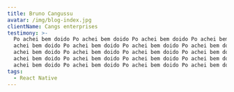 ```yaml
---
title: Bruno Cangussu
avatar: /img/blog-index.jpg
clientName: Cangs enterprises
testimony: >-
  Po achei bem doido Po achei bem doido Po achei bem doido Po achei bem doido Po
  achei bem doido Po achei bem doido Po achei bem doido Po achei bem doido Po
  achei bem doido Po achei bem doido Po achei bem doido Po achei bem doido Po
  achei bem doido Po achei bem doido Po achei bem doido Po achei bem doido Po
  achei bem doido Po achei bem doido Po achei bem doido Po achei bem doido 
tags:
  - React Native
---
```


